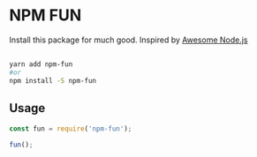 # NPM FUN

Install this package for much good. Inspired by [Awesome Node.js](https://github.com/sindresorhus/awesome-nodejs)

##

```sh
yarn add npm-fun
#or
npm install -S npm-fun
```

## Usage

```js
const fun = require('npm-fun');

fun();
```
